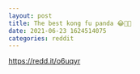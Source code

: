 ```yaml
--- 
layout: post 
title: The best kong fu panda 😂🤟🏻 
date: 2021-06-23 1624514075 
categories: reddit 
--- 
```

https://redd.it/o6uqyr